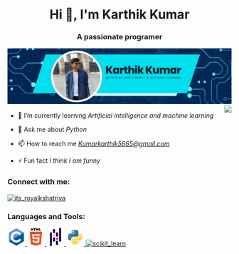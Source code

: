 

<h1 align="center">Hi 👋, I'm Karthik Kumar</h1>
<h3 align="center">A passionate programer</h3>

<img src="https://raw.githubusercontent.com/Karthikkumar293/Karthikkumar293/67c2849e84af4cb0b2ed3097e90dd70e8c1a053c/Blue%20Modern%20Photo%20Technology%20YouTube%20Banner.png" >
<img src="https://cdn.dribbble.com/users/1292677/screenshots/6139167/avento.gif" align="right" height="300px" >

- 🌱 I’m currently learning *Artificial intelligence and machine learning*

- 💬 Ask me about *Python*

- 📫 How to reach me *Kumarkarthik5665@gmail.com*

- ⚡ Fun fact *I think I am funny*

<h3 align="left">Connect with me:</h3>
<p align="left">
<a href="https://www.instagram.com/its__royalkshatriya?igsh=Y2VpYzNsNXNnZ3pq target="blank"><img align="center" src="https://raw.githubusercontent.com/rahuldkjain/github-profile-readme-generator/master/src/images/icons/Social/instagram.svg" alt="its_royalkshatriya" height="30" width="40" /></a>
</p>

<h3 align="left">Languages and Tools:</h3>
<p align="left"> <a href="https://www.cprogramming.com/" target="_blank" rel="noreferrer"> <img src="https://raw.githubusercontent.com/devicons/devicon/master/icons/c/c-original.svg" alt="c" width="40" height="40"/> </a> <a href="https://www.w3.org/html/" target="_blank" rel="noreferrer"> <img src="https://raw.githubusercontent.com/devicons/devicon/master/icons/html5/html5-original-wordmark.svg" alt="html5" width="40" height="40"/> </a> <a href="https://pandas.pydata.org/" target="_blank" rel="noreferrer"> <img src="https://raw.githubusercontent.com/devicons/devicon/2ae2a900d2f041da66e950e4d48052658d850630/icons/pandas/pandas-original.svg" alt="pandas" width="40" height="40"/> </a> <a href="https://www.python.org" target="_blank" rel="noreferrer"> <img src="https://raw.githubusercontent.com/devicons/devicon/master/icons/python/python-original.svg" alt="python" width="40" height="40"/> </a> <a href="https://scikit-learn.org/" target="_blank" rel="noreferrer"> <img src="https://upload.wikimedia.org/wikipedia/commons/0/05/Scikit_learn_logo_small.svg" alt="scikit_learn" width="40" height="40"/> </a> </p>


